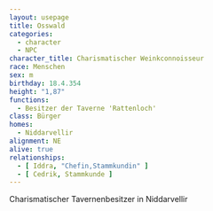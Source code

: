 ```yaml
---
layout: usepage
title: Osswald
categories:
  - character
  - NPC
character_title: Charismatischer Weinkconnoisseur
race: Menschen
sex: m
birthday: 18.4.354
height: "1,87"
functions:
  - Besitzer der Taverne 'Rattenloch'
class: Bürger
homes:
  - Niddarvellir
alignment: NE
alive: true
relationships:
  - [ Iddra, "Chefin,Stammkundin" ]
  - [ Cedrik, Stammkunde ]
---
```


Charismatischer Tavernenbesitzer in Niddarvellir

